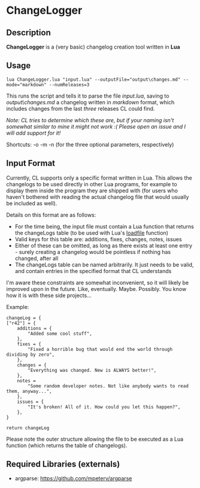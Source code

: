 # ChangeLogger

## Description
**ChangeLogger** is a (very basic) changelog creation tool written in **Lua**


## Usage

    lua ChangeLogger.lua "input.lua" --outputFile="output\changes.md" --mode="markdown" --numReleases=3

This runs the script and tells it to parse the file *input.lua*, saving to *output\changes.md* a changelog written in *markdown* format, which includes changes from the last *three* releases CL could find.

*Note: CL tries to determine which these are, but if your naming isn't somewhat similar to mine it might not work :(
Please open an issue and I will add support for it!*

Shortcuts: -o -m -n (for the three optional parameters, respectively)

## Input Format

Currently, CL supports only a specific format written in Lua. This allows the changelogs to be used directly in other Lua programs, for example to display them inside the program they are shipped with (for users who haven't bothered with reading the actual changelog file that would usually be included as well).

Details on this format are as follows:
 
* For the time being, the input file must contain a Lua function that returns the changeLogs table (to be used with Lua's [loadfile](https://www.lua.org/pil/8.html) function)
* Valid keys for this table are: additions, fixes, changes, notes, issues
* Either of these can be omitted, as long as there exists at least one entry - surely creating a changelog would be pointless if nothing has changed, after all
* The changeLogs table can be named arbitrarily. It just needs to be valid, and contain entries in the specified format that CL understands

I'm aware these constraints are somewhat inconvenient, so it will likely be improved upon in the future. Like, eventually. Maybe. Possibly. You know how it is with these side projects...

Example:

    changeLog = {
	["r42"] = {
		additions = {
			"Added some cool stuff",
		},
		fixes = {
			"Fixed a horrible bug that would end the world through dividing by zero",
		},
		changes = {
			"Everything was changed. New is ALWAYS better!",
		},
		notes = 
			"Some random developer notes. Not like anybody wants to read them, anyway...",
		},
		issues = {
			"It's broken! All of it. How could you let this happen?",
		},
	}
	
	return changeLog

Please note the outer structure allowing the file to be executed as a Lua function (which returns the table of changelogs).

## Required Libraries (externals)
* argparse: 	https://github.com/mpeterv/argparse
